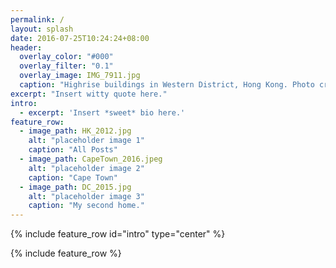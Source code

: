 ```yaml
---
permalink: /
layout: splash
date: 2016-07-25T10:24:24+08:00
header:
  overlay_color: "#000"
  overlay_filter: "0.1"
  overlay_image: IMG_7911.jpg
  caption: "Highrise buildings in Western District, Hong Kong. Photo credit: Kelly Lui"
excerpt: "Insert witty quote here."
intro:
  - excerpt: 'Insert *sweet* bio here.'
feature_row:
  - image_path: HK_2012.jpg
    alt: "placeholder image 1"
    caption: "All Posts"
  - image_path: CapeTown_2016.jpeg
    alt: "placeholder image 2"
    caption: "Cape Town"
  - image_path: DC_2015.jpg
    alt: "placeholder image 3"
    caption: "My second home."
---
```

{% include feature_row id="intro" type="center" %}

{% include feature_row %}
